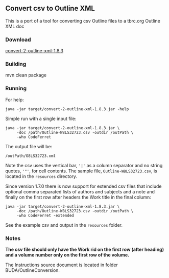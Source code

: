 ## Convert csv to Outline XML
This is a port of a tool for converting csv Outline files to a tbrc.org Outline XML doc 

### Download

[convert-2-outline-xml-1.8.3](https://github.com/buda-base/convert-2-outline-xml/releases/download/v1.8.3/convert-2-outline-xml-1.8.3.jar)

### Building
mvn clean package

### Running
For help:
```
java -jar target/convert-2-outline-xml-1.8.3.jar -help
```
Simple run with a single input file:
```
java -jar target/convert-2-outline-xml-1.8.3.jar \
     -doc /path/Outline-W8LS32723.csv -outdir /outPath \
     -who CodeFerret
```
The output file will be:
```
/outPath/O8LS32723.xml
```
Note the csv uses the vertical bar, ```'|'``` as a column separator and no string quotes, ```'"'```, for cell contents.
The sample file, ```Outline-W8LS32723.csv```, is located in the `resources` directory.

Since version 1.7.0 there is now support for extended csv files that include optional comma separated lists of 
authors and subjects and a note and finally on the first row after headers the Work title in the final column:
```
java -jar target/convert-2-outline-xml-1.8.3.jar \
     -doc /path/Outline-W8LS32723.csv -outdir /outPath \
     -who CodeFerret -extended
```
See the example csv and output in the ```resources``` folder.
### Notes
**The csv file should only have the Work rid on the first row (after heading) and a volume number only on the
first row of the volume.**

The Instructions source document is located in folder BUDA/OutlineConversion.
